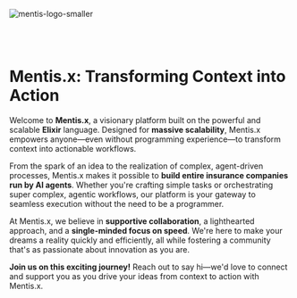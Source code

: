 
![mentis-logo-smaller](https://github.com/user-attachments/assets/f0366a4d-aab7-4132-b5bc-1b4fdf7bee29)

<br><br>

# Mentis.x: Transforming Context into Action

Welcome to **Mentis.x**, a visionary platform built on the powerful and scalable **Elixir** language. Designed for **massive scalability**, Mentis.x empowers anyone—even without programming experience—to transform context into actionable workflows.

From the spark of an idea to the realization of complex, agent-driven processes, Mentis.x makes it possible to **build entire insurance companies run by AI agents**. Whether you're crafting simple tasks or orchestrating super complex, agentic workflows, our platform is your gateway to seamless execution without the need to be a programmer.

At Mentis.x, we believe in **supportive collaboration**, a lighthearted approach, and a **single-minded focus on speed**. We're here to make your dreams a reality quickly and efficiently, all while fostering a community that's as passionate about innovation as you are.

**Join us on this exciting journey!** Reach out to say hi—we'd love to connect and support you as you drive your ideas from context to action with Mentis.x.

